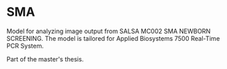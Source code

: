 # SMA
Model for analyzing image output from SALSA MC002 SMA NEWBORN SCREENING.
The model is tailored for Applied Biosystems 7500 Real-Time PCR System.

Part of the master's thesis.
